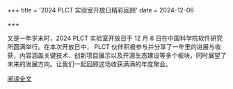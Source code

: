 +++
title = '2024 PLCT 实验室开放日精彩回顾'
date = 2024-12-06

+++

又是一年岁末时，2024 PLCT 实验室开放日于 12 月 6 日在中国科学院软件研究所圆满举行。在本次开放日中， PLCT 伙伴积极参与并分享了一年里的进展与收获，内容涵盖关键技术、创新项目展示以及开源生态建设等多个板块，同时展望了未来的发展方向。让我们一起回顾这场收获满满的年度聚会。

[阅读全文](https://mp.weixin.qq.com/s/HZCC5uLYOwFlYQtC3Sv75Q)